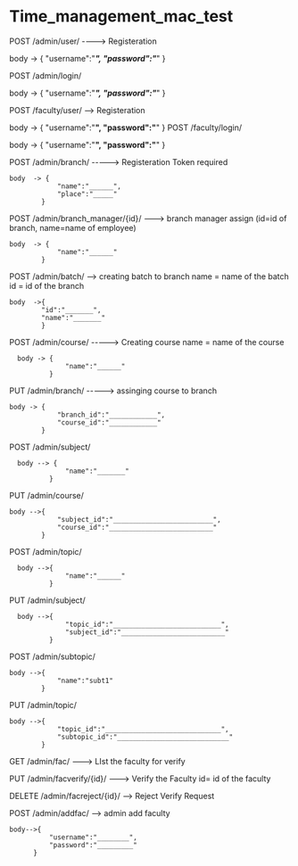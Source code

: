 # Time_management_mac_test
POST
/admin/user/    ----> Registeration 

  body  -> {
              "username":"_______",
              "password":"_______"
          }
          
POST
/admin/login/

  body -> {
              "username":"_______",
              "password":"_______"
          }
          
POST
/faculty/user/    --> Registeration

  body -> {
              "username":"________",
              "password":"________"
          }
POST
/faculty/login/

   body -> {
              "username":"________",
              "password":"________"
          }
          
          
POST
/admin/branch/  -----> Registeration  Token required

    body  -> {
                "name":"______",
                "place":"_____"
            }
            
            
POST 
/admin/branch_manager/{id}/  ---> branch manager assign (id=id of branch, name=name of employee)

    body  -> {
                "name":"______"
            }
            
            
POST
/admin/batch/  --> creating batch to branch name = name of the batch id = id of the branch

    body  ->{
            "id":"_______",
            "name":"_______"
            }
            
            
POST
/admin/course/   -----> Creating course name = name of the course

      body -> {
                  "name":"______"
              }


PUT
/admin/branch/ -----> assinging course to branch

    body -> {
                "branch_id":"____________",
                "course_id":"____________"
            }


POST
/admin/subject/

      body --> {
                  "name":"_______"
              }
              
              
PUT
/admin/course/

    body -->{
                "subject_id":"_________________________",
                "course_id":"__________________________"
            }
            
            
POST
/admin/topic/

      body -->{
                  "name":"______"
              }


PUT
/admin/subject/

      body -->{
                  "topic_id":"___________________________",
                  "subject_id":"__________________________"
              }
              
              
POST
/admin/subtopic/

    body -->{
                "name":"subt1"
            }
            
            
PUT
/admin/topic/

    body -->{
                "topic_id":"_____________________________",
                "subtopic_id":"____________________________"
            }
            
            
GET
/admin/fac/ ---> LIst the faculty for verify


PUT
/admin/facverify/{id}/ ---> Verify the Faculty id= id of the faculty

DELETE
/admin/facreject/{id}/  --> Reject Verify Request


POST
/admin/addfac/ --> admin add faculty

    body-->{
              "username":"________",
              "password":"_________"
          }



    
